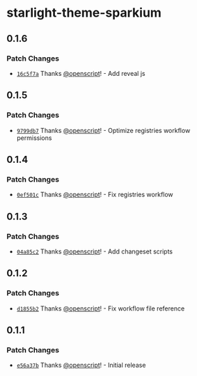 # starlight-theme-sparkium

## 0.1.6

### Patch Changes

- [`16c5f7a`](https://github.com/sparkium/starlight-theme/commit/16c5f7a7ec3ef14b39fb8c02b1d7daea39f1df39) Thanks [@openscript](https://github.com/openscript)! - Add reveal js

## 0.1.5

### Patch Changes

- [`9799db7`](https://github.com/sparkium/starlight-theme/commit/9799db70feca947ccf949e819e003dc4c43268b5) Thanks [@openscript](https://github.com/openscript)! - Optimize registries workflow permissions

## 0.1.4

### Patch Changes

- [`0ef501c`](https://github.com/sparkium/starlight-theme/commit/0ef501c3267bcab5dbf55efbe6ad0ae89878db67) Thanks [@openscript](https://github.com/openscript)! - Fix registries workflow

## 0.1.3

### Patch Changes

- [`04a85c2`](https://github.com/sparkium/starlight-theme/commit/04a85c23e7a4e242460360d85837ddbe6f85eb7e) Thanks [@openscript](https://github.com/openscript)! - Add changeset scripts

## 0.1.2

### Patch Changes

- [`d1855b2`](https://github.com/sparkium/starlight-theme/commit/d1855b22400c596ac2bfaa66a27c2943718c2562) Thanks [@openscript](https://github.com/openscript)! - Fix workflow file reference

## 0.1.1

### Patch Changes

- [`e56a37b`](https://github.com/sparkium/starlight-theme/commit/e56a37b769d7b47d108eaae568e34c215f46213d) Thanks [@openscript](https://github.com/openscript)! - Initial release
